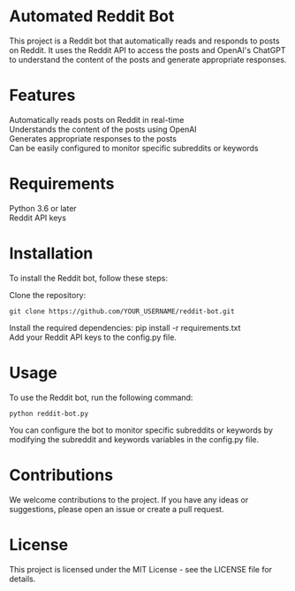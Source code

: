 # Automated Reddit Bot
This project is a Reddit bot that automatically reads and responds to posts on Reddit. It uses the Reddit API to access the posts and OpenAI's ChatGPT to understand the content of the posts and generate appropriate responses.


# Features
Automatically reads posts on Reddit in real-time <br/>
Understands the content of the posts using OpenAI <br/>
Generates appropriate responses to the posts <br/>
Can be easily configured to monitor specific subreddits or keywords <br/>

# Requirements
Python 3.6 or later
<br/>
Reddit API keys

# Installation
To install the Reddit bot, follow these steps:

Clone the repository:
```
git clone https://github.com/YOUR_USERNAME/reddit-bot.git
```
Install the required dependencies:
pip install -r requirements.txt <br/>
Add your Reddit API keys to the config.py file.

# Usage
To use the Reddit bot, run the following command:
```
python reddit-bot.py
```
You can configure the bot to monitor specific subreddits or keywords by modifying the subreddit and keywords variables in the config.py file.

# Contributions
We welcome contributions to the project. If you have any ideas or suggestions, please open an issue or create a pull request.

# License
This project is licensed under the MIT License - see the LICENSE file for details.